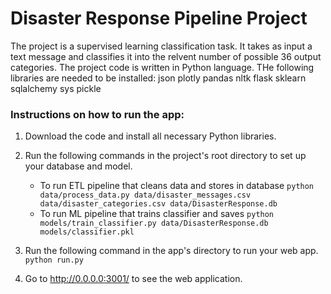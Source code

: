 # Disaster Response Pipeline Project
The project is a supervised learning classification task. It takes as input a text message and classifies it into the relvent number of possible 36 output categories.
The project code is written in Python language. THe following libraries are needed to be installed:
json
plotly
pandas
nltk
flask
sklearn
sqlalchemy
sys
pickle

### Instructions on how to run the app:
1. Download the code and install all necessary Python libraries.
2. Run the following commands in the project's root directory to set up your database and model.

    - To run ETL pipeline that cleans data and stores in database
        `python data/process_data.py data/disaster_messages.csv data/disaster_categories.csv data/DisasterResponse.db`
    - To run ML pipeline that trains classifier and saves
        `python models/train_classifier.py data/DisasterResponse.db models/classifier.pkl`

3. Run the following command in the app's directory to run your web app.
    `python run.py`

3. Go to http://0.0.0.0:3001/ to see the web application.
